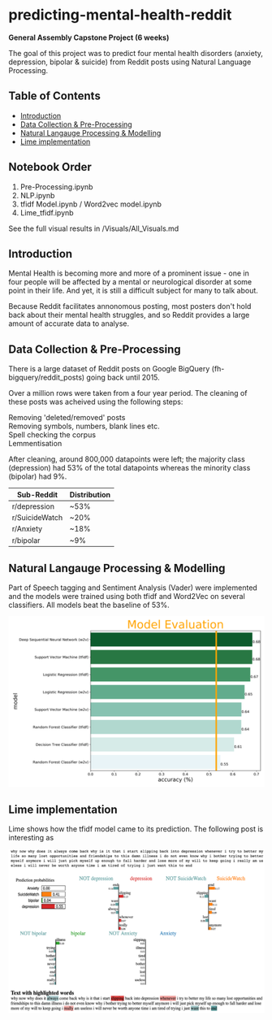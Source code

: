 # predicting-mental-health-reddit
**General Assembly Capstone Project (6 weeks)**

The goal of this project was to predict four mental health disorders (anxiety, depression, bipolar & suicide) from Reddit posts using Natural Language Processing.

## Table of Contents
- [Introduction](#introduction)
- [Data Collection & Pre-Processing](#data-collection---pre-processing)
- [Natural Langauge Processing & Modelling](#natural-langauge-processing---modelling)
- [Lime implementation](#lime-implementation)

## Notebook Order
1. Pre-Processing.ipynb  
2. NLP.ipynb  
3. tfidf Model.ipynb / Word2vec model.ipynb  
4. Lime_tfidf.ipynb  

See the full visual results in /Visuals/All_Visuals.md

## Introduction
Mental Health is becoming more and more of a prominent issue - one in four people will be affected by a mental or neurological disorder at some point in their life. And yet, it is still a difficult subject for many to talk about. 

Because Reddit facilitates annonomous posting, most posters don't hold back about their mental health struggles, and so Reddit provides a large amount of accurate data to analyse. 

## Data Collection & Pre-Processing
There is a large dataset of Reddit posts on Google BigQuery (fh-bigquery/reddit_posts) going back until 2015. 

Over a million rows were taken from a four year period. The cleaning of these posts was acheived using the following steps:

Removing 'deleted/removed' posts  
Removing symbols, numbers, blank lines etc.  
Spell checking the corpus  
Lemmentisation  

After cleaning, around 800,000 datapoints were left; the majority class (depression) had 53% of the total datapoints whereas the minority class (bipolar) had 9%. 

Sub-Reddit | Distribution
------------ | -------------
r/depression | ~53%
r/SuicideWatch | ~20%
r/Anxiety | ~18%
r/bipolar | ~9%

## Natural Langauge Processing & Modelling
Part of Speech tagging and Sentiment Analysis (Vader) were implemented and the models were trained using both tfidf and Word2Vec on several classifiers. All models beat the baseline of 53%.

<img src = "/Visuals/png/results_bar.png" width="750">

## Lime implementation
Lime shows how the tfidf model came to its prediction. The following post is interesting as 

<img src = "/Visuals/png/lime.png" width="750">

